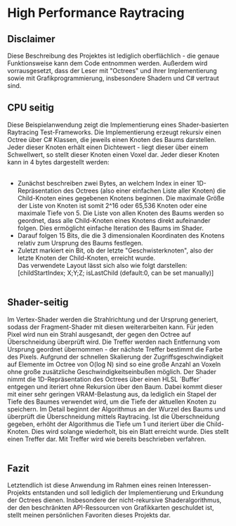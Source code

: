 # High Performance Raytracing 
## Disclaimer
Diese Beschreibung des Projektes ist lediglich oberflächlich - die genaue Funktionsweise kann dem Code entnommen werden. Außerdem wird vorrausgesetzt, 
dass der Leser mit "Octrees" und ihrer Implementierung sowie mit Grafikprogrammierung, insbesondere Shadern und C# vertraut sind. <br> 
## CPU seitig
Diese Beispielanwendung zeigt die Implementierung eines Shader-basierten Raytracing Test-Frameworks. 
Die Implementierung erzeugt rekursiv einen Octree über C# Klassen, die jeweils einen Knoten des Baums darstellen. Jeder dieser Knoten erhält einen Dichtewert - 
liegt dieser über einem Schwellwert, so stellt dieser Knoten einen Voxel dar. Jeder dieser Knoten kann in 4 bytes dargestellt werden: <br> <br> 
- Zunächst beschreiben zwei Bytes, an welchem Index in einer 1D-Repräsentation des Octrees (also einer einfachen Liste aller Knoten) die Child-Knoten eines gegebenen Knotens beginnen. 
Die maximale Größe der Liste von Knoten ist somit 2^16 oder 65,536 Knoten oder eine maximale Tiefe von 5.
Die Liste von allen Knoten des Baums werden so geordnet, dass alle Child-Knoten eines Knotens direkt aufeinander folgen. Dies ermöglicht einfache Iteration des Baums im Shader.
- Darauf folgen 15 Bits, die die 3 dimensionalen Koordinaten des Knotens relativ zum Ursprung des Baums festlegen. 
- Zuletzt markiert ein Bit, ob der letzte "Geschwisterknoten", also der letzte Knoten der Child-Knoten, erreicht wurde. <br>
Das verwendete Layout lässt sich also wie folgt darstellen: <br> 
[childStartIndex; X;Y;Z; isLastChild (default:0, can be set manually)]
<br> <br> 
## Shader-seitig
Im Vertex-Shader werden die Strahlrichtung und der Ursprung generiert, sodass der Fragment-Shader mit diesen weiterarbeiten kann. 
Für jeden Pixel wird nun ein Strahl ausgesandt, der gegen den Octree auf Überschneidung überprüft wird. Die Treffer werden nach Entfernung vom Ursprung geordnet übernommen - der nächste Treffer bestimmt die Farbe des Pixels.
Aufgrund der schnellen Skalierung der Zugriffsgeschwindigkeit auf Elemente im Octree von O(log N) sind so eine große Anzahl an Voxeln ohne große zusätzliche Geschwindigkeitseinbußen möglich. 
Der Shader nimmt die 1D-Repräsentation des Octrees über einen HLSL ´Buffer´ entgegen und iteriert ohne Rekursion über den Baum. Dabei kommt dieser mit einer sehr geringen VRAM-Belastung aus, da lediglich ein Stapel der Tiefe des Baumes verwendet wird, um die Tiefe der aktuellen Knoten zu speichern.
Im Detail beginnt der Algorithmus an der Wurzel des Baums und überprüft die Überschneidung mittels Raytracing. Ist die Überschneidung gegeben, erhöht der Algorithmus die Tiefe um 1 und iteriert über die Child-Knoten. Dies wird solange wiederholt, bis ein Blatt erreicht wurde. 
Dies stellt einen Treffer dar. Mit Treffer wird wie bereits beschrieben verfahren.<br> <br> 
## Fazit
Letztendlich ist diese Anwendung im Rahmen eines reinen Interessen-Projekts entstanden und soll lediglich der Implementierung und Erkundung der Octrees dienen. 
Insbesondere der nicht-rekursive Shaderalgorithmus, der den beschränkten API-Ressourcen von Grafikkarten geschuldet ist, stellt meinen persönlichen Favoriten dieses Projekts dar.
